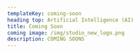 ```yaml
---
templateKey: coming-soon
heading top: Artificial Intelligence (AI)
title: Coming Soon
coming image: /img/studio_new_logo.png
description: COMING SOONS
---
```

